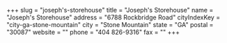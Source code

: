 +++
slug = "joseph's-storehouse"
title = "Joseph's Storehouse"
name = "Joseph's Storehouse"
address = "6788 Rockbridge Road"
cityIndexKey = "city-ga-stone-mountain"
city = "Stone Mountain"
state = "GA"
postal = "30087"
website = ""
phone = "404 826-9316"
fax = ""
+++

